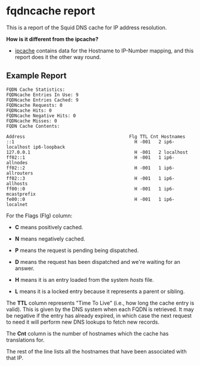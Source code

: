 # fqdncache report

This is a report of the Squid DNS cache for IP address resolution.

**How is it different from the ipcache?**

  - [ipcache](https://wiki.squid-cache.org/action/show/Features/CacheManager/FqdnCache/Features/CacheManager/IpCache#)
    contains data for the Hostname to IP-Number mapping, and this report
    does it the other way round.

## Example Report

    FQDN Cache Statistics:
    FQDNcache Entries In Use: 9
    FQDNcache Entries Cached: 9
    FQDNcache Requests: 0
    FQDNcache Hits: 0
    FQDNcache Negative Hits: 0
    FQDNcache Misses: 0
    FQDN Cache Contents:
    
    Address                                       Flg TTL Cnt Hostnames
    ::1                                             H -001   2 ip6-localhost ip6-loopback
    127.0.0.1                                       H -001   2 localhost
    ff02::1                                         H -001   1 ip6-allnodes
    ff02::2                                         H -001   1 ip6-allrouters
    ff02::3                                         H -001   1 ip6-allhosts
    ff00::0                                         H -001   1 ip6-mcastprefix
    fe00::0                                         H -001   1 ip6-localnet

For the Flags (Flg) column:

  - **C** means positively cached.

  - **N** means negatively cached.

  - **P** means the request is pending being dispatched.

  - **D** means the request has been dispatched and we're waiting for an
    answer.

  - **H** means it is an entry loaded from the system *hosts* file.

  - **L** means it is a locked entry because it represents a parent or
    sibling.

The **TTL** column represents "Time To Live" (i.e., how long the cache
entry is valid). This is given by the DNS system when each FQDN is
retrieved. It may be negative if the entry has already expired, in which
case the next request to need it will perform new DNS lookups to fetch
new records.

The **Cnt** column is the number of hostnames which the cache has
translations for.

The rest of the line lists all the hostnames that have been associated
with that IP.
